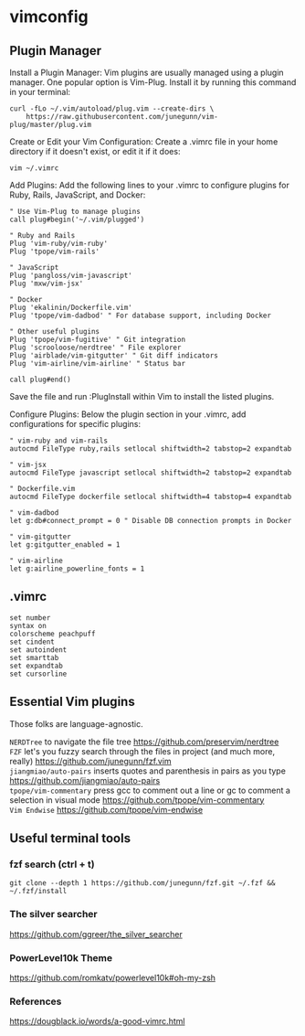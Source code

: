 # vimconfig

## Plugin Manager
Install a Plugin Manager:
Vim plugins are usually managed using a plugin manager. One popular option is Vim-Plug. Install it by running this command in your terminal:

```
curl -fLo ~/.vim/autoload/plug.vim --create-dirs \
    https://raw.githubusercontent.com/junegunn/vim-plug/master/plug.vim
```
Create or Edit your Vim Configuration:
Create a .vimrc file in your home directory if it doesn't exist, or edit it if it does:

```
vim ~/.vimrc
```
Add Plugins:
Add the following lines to your .vimrc to configure plugins for Ruby, Rails, JavaScript, and Docker:

```
" Use Vim-Plug to manage plugins
call plug#begin('~/.vim/plugged')

" Ruby and Rails
Plug 'vim-ruby/vim-ruby'
Plug 'tpope/vim-rails'

" JavaScript
Plug 'pangloss/vim-javascript'
Plug 'mxw/vim-jsx'

" Docker
Plug 'ekalinin/Dockerfile.vim'
Plug 'tpope/vim-dadbod' " For database support, including Docker

" Other useful plugins
Plug 'tpope/vim-fugitive' " Git integration
Plug 'scrooloose/nerdtree' " File explorer
Plug 'airblade/vim-gitgutter' " Git diff indicators
Plug 'vim-airline/vim-airline' " Status bar

call plug#end()
```

Save the file and run :PlugInstall within Vim to install the listed plugins.

Configure Plugins:
Below the plugin section in your .vimrc, add configurations for specific plugins:

```
" vim-ruby and vim-rails
autocmd FileType ruby,rails setlocal shiftwidth=2 tabstop=2 expandtab

" vim-jsx
autocmd FileType javascript setlocal shiftwidth=2 tabstop=2 expandtab

" Dockerfile.vim
autocmd FileType dockerfile setlocal shiftwidth=4 tabstop=4 expandtab

" vim-dadbod
let g:db#connect_prompt = 0 " Disable DB connection prompts in Docker

" vim-gitgutter
let g:gitgutter_enabled = 1

" vim-airline
let g:airline_powerline_fonts = 1
```

## .vimrc
```
set number
syntax on  
colorscheme peachpuff  
set cindent
set autoindent
set smarttab
set expandtab
set cursorline
```
## Essential Vim plugins
Those folks are language-agnostic.

`NERDTree` to navigate the file tree https://github.com/preservim/nerdtree <br/>
`FZF` let's you fuzzy search through the files in project (and much more, really) https://github.com/junegunn/fzf.vim <br/>
`jiangmiao/auto-pairs` inserts quotes and parenthesis in pairs as you type https://github.com/jiangmiao/auto-pairs <br/>
`tpope/vim-commentary` press gcc to comment out a line or gc to comment a selection in visual mode https://github.com/tpope/vim-commentary <br/>
`Vim Endwise` https://github.com/tpope/vim-endwise <br/>

## Useful terminal tools

### fzf search (ctrl + t) <br>
```git clone --depth 1 https://github.com/junegunn/fzf.git ~/.fzf && ~/.fzf/install```
### The silver searcher 
https://github.com/ggreer/the_silver_searcher

### PowerLevel10k Theme
https://github.com/romkatv/powerlevel10k#oh-my-zsh

### References
https://dougblack.io/words/a-good-vimrc.html
